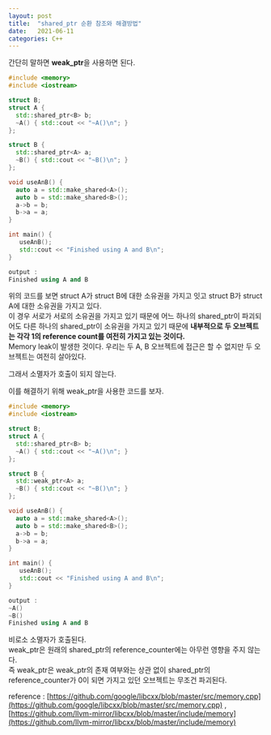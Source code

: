 ```yaml
---
layout: post
title:  "shared_ptr 순환 참조와 해결방법"
date:   2021-06-11
categories: C++
---
```


간단히 말하면 **weak_ptr**을 사용하면 된다.              

```c++
#include <memory>
#include <iostream>

struct B;
struct A {
  std::shared_ptr<B> b;  
  ~A() { std::cout << "~A()\n"; }
};

struct B {
  std::shared_ptr<A> a;
  ~B() { std::cout << "~B()\n"; }  
};

void useAnB() {
  auto a = std::make_shared<A>();
  auto b = std::make_shared<B>();
  a->b = b;
  b->a = a;
}

int main() {
   useAnB();
   std::cout << "Finished using A and B\n";
}

output : 
Finished using A and B
```

위의 코드를 보면 struct A가 struct B에 대한 소유권을 가지고 잇고 struct B가 struct A에 대한 소유권을 가지고 있다.          
이 경우 서로가 서로의 소유권을 가지고 있기 때문에 어느 하나의 shared_ptr이 파괴되어도 다른 하나의 shared_ptr이 소유권을 가지고 있기 때문에 **내부적으로 두 오브젝트는 각각 1의 reference count를 여전히 가지고 있는 것이다.**            
Memory leak이 발생한 것이다. 우리는 두 A, B 오브젝트에 접근은 할 수 없지만 두 오브젝트는 여전히 살아있다.               

그래서 소멸자가 호출이 되지 않는다.          

이를 해결하기 위해 weak_ptr을 사용한 코드를 보자.            

```c++
#include <memory>
#include <iostream>

struct B;
struct A {
  std::shared_ptr<B> b;  
  ~A() { std::cout << "~A()\n"; }
};

struct B {
  std::weak_ptr<A> a;
  ~B() { std::cout << "~B()\n"; }  
};

void useAnB() {
  auto a = std::make_shared<A>();
  auto b = std::make_shared<B>();
  a->b = b;
  b->a = a;
}

int main() {
   useAnB();
   std::cout << "Finished using A and B\n";
}

output : 
~A()
~B()
Finished using A and B
```

비로소 소멸자가 호출된다.        
weak_ptr은 원래의 shared_ptr의 reference_counter에는 아무런 영향을 주지 않는다.          
즉 weak_ptr은 weak_ptr의 존재 여부와는 상관 없이 shared_ptr의 reference_counter가 0이 되면 가지고 있던 오브젝트는 무조건 파괴된다.            



reference : [https://github.com/google/libcxx/blob/master/src/memory.cpp](https://github.com/google/libcxx/blob/master/src/memory.cpp)  ,  [https://github.com/llvm-mirror/libcxx/blob/master/include/memory](https://github.com/llvm-mirror/libcxx/blob/master/include/memory)      